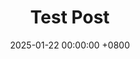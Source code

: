 ---
title: Test Post
description: This is the description.
date: 2025-01-22 00:00:00 +0800
image:
  path: /assets/img/avatar.jpg
---